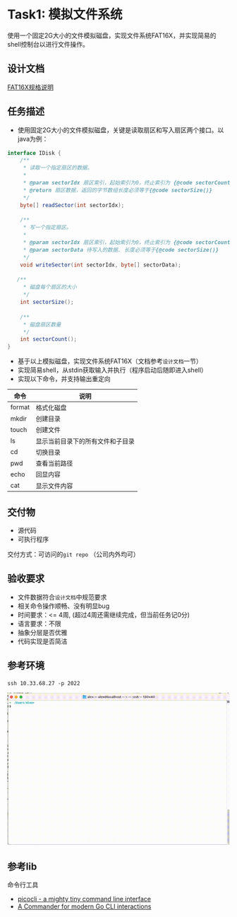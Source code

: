 # Task1: 模拟文件系统
使用一个固定2G大小的文件模拟磁盘，实现文件系统FAT16X，并实现简易的shell控制台以进行文件操作。

## 设计文档
[FAT16X规格说明](./docs/fat16x-spec.md) 

## 任务描述
- 使用固定2G大小的文件模拟磁盘，关键是读取扇区和写入扇区两个接口。以java为例：
```java
interface IDisk {
    /**
     * 读取一个指定扇区的数据。
     * 
     * @param sectorIdx 扇区索引，起始索引为0，终止索引为 {@code sectorCount()-1}
     * @return 扇区数据，返回的字节数组长度必须等于{@code sectorSize()}
     */
    byte[] readSector(int sectorIdx);

    /**
     * 写一个指定扇区。
     * 
     * @param sectorIdx 扇区索引，起始索引为0，终止索引为 {@code sectorCount()-1}
     * @param sectorData 待写入的数据. 长度必须等于{@code sectorSize()}
     */
    void writeSector(int sectorIdx, byte[] sectorData);

   /**
     * 磁盘每个扇区的大小
     */
    int sectorSize();

    /**
     * 磁盘扇区数量
     */
    int sectorCount();
}
```
- 基于以上模拟磁盘，实现文件系统FAT16X（文档参考`设计文档`一节）
- 实现简易shell，从stdin获取输入并执行（程序启动后随即进入shell）
- 实现以下命令，并支持输出重定向

| 命令  | 说明   |
| ---- | -----  |
| format     | 格式化磁盘 |
| mkdir      | 创建目录   |
| touch      | 创建文件   |
| ls         | 显示当前目录下的所有文件和子目录 |
| cd         | 切换目录   |
| pwd        | 查看当前路径   |
| echo       | 回显内容   |
| cat        | 显示文件内容   |

## 交付物
- 源代码
- 可执行程序

交付方式：可访问的`git repo` （公司内外均可）

## 验收要求
- 文件数据符合`设计文档`中规范要求
- 相关命令操作顺畅、没有明显bug
- 时间要求：<= 4周, (超过4周还需继续完成，但当前任务记0分)
- 语言要求：不限
- 抽象分层是否优雅
- 代码实现是否简洁

## 参考环境
```shell
ssh 10.33.68.27 -p 2022
```
![./docs/demo.gif](./docs/demo.gif)

## 参考lib
命令行工具
- [picocli - a mighty tiny command line interface](https://picocli.info/)
- [A Commander for modern Go CLI interactions](https://cobra.dev/)
